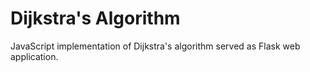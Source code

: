 # Dijkstra's Algorithm

JavaScript implementation of Dijkstra's algorithm served as Flask web application.
